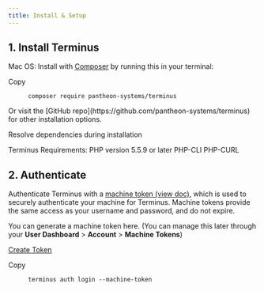 ```yaml
---
title: Install & Setup
---
```

## 1. Install Terminus
Mac OS: Install with [Composer](https://getcomposer.org/) by running this in your terminal:
<div class="zero-clipboard">
<span class="btn-clipboard">Copy</span>
<figure class="highlight"><pre><code class="bash" data-lang="bash">composer require pantheon-systems/terminus</code></pre></figure>
</div>
Or visit the [GitHub repo](https://github.com/pantheon-systems/terminus) for other installation options.


<span class="glyphicon glyphicon-check" aria-hidden="true"></span> Resolve dependencies during installation

Terminus Requirements:
PHP version 5.5.9 or later
PHP-CLI
PHP-CURL


## 2. Authenticate
Authenticate Terminus with a [machine token (view doc)](/docs/machine-tokens), which is used to securely authenticate your machine for Terminus. Machine tokens provide the same access as your username and password, and do not expire.

You can generate a machine token here. (You can manage this later through your **User Dashboard** > **Account** > **Machine Tokens**)

<a href="https://dashboard.pantheon.io/machine-token/create" class="btn-primary btn">Create Token</a>

<div class="zero-clipboard">
<span class="btn-clipboard">Copy</span>
<figure class="highlight"><pre><code class="bash" data-lang="bash">terminus auth login --machine-token<machine-token></code></pre></figure>
</div>
